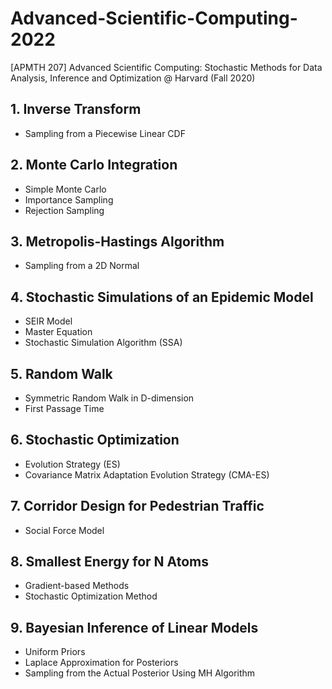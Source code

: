 # Advanced-Scientific-Computing-2022
[APMTH 207] Advanced Scientific Computing: Stochastic Methods for Data Analysis, Inference and Optimization @ Harvard (Fall 2020)

## 1. Inverse Transform 
  * Sampling from a Piecewise Linear CDF

## 2. Monte Carlo Integration
  * Simple Monte Carlo
  * Importance Sampling
  * Rejection Sampling
  
## 3. Metropolis-Hastings Algorithm
  * Sampling from a 2D Normal
  
## 4. Stochastic Simulations of an Epidemic Model
  * SEIR Model
  * Master Equation
  * Stochastic Simulation Algorithm (SSA)
  
## 5. Random Walk
  * Symmetric Random Walk in D-dimension
  * First Passage Time

## 6. Stochastic Optimization
  * Evolution Strategy (ES)
  * Covariance Matrix Adaptation Evolution Strategy (CMA-ES) 

## 7. Corridor Design for Pedestrian Traffic
  * Social Force Model
  
## 8. Smallest Energy for N Atoms
  * Gradient-based Methods
  * Stochastic Optimization Method
  
## 9. Bayesian Inference of Linear Models
  * Uniform Priors
  * Laplace Approximation for Posteriors
  * Sampling from the Actual Posterior Using MH Algorithm
